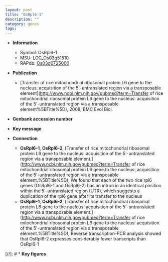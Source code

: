 ```yaml
---
layout: post
title: "OsRpl6-1"
description: ""
category: genes
tags: 
---
```


* **Information**  
    + Symbol: OsRpl6-1  
    + MSU: [LOC_Os03g51510](http://rice.uga.edu/cgi-bin/ORF_infopage.cgi?orf=LOC_Os03g51510)  
    + RAPdb: [Os03g0725000](http://rapdb.dna.affrc.go.jp/viewer/gbrowse_details/irgsp1?name=Os03g0725000)  

* **Publication**  
    + [Transfer of rice mitochondrial ribosomal protein L6 gene to the nucleus: acquisition of the 5'-untranslated region via a transposable element](http://www.ncbi.nlm.nih.gov/pubmed?term=Transfer of rice mitochondrial ribosomal protein L6 gene to the nucleus: acquisition of the 5'-untranslated region via a transposable element%5BTitle%5D), 2008, BMC Evol Biol.

* **Genbank accession number**  

* **Key message**  

* **Connection**  
    + __OsRpl6-1__, __OsRpl6-2__, [Transfer of rice mitochondrial ribosomal protein L6 gene to the nucleus: acquisition of the 5&#39;-untranslated region via a transposable element.](http://www.ncbi.nlm.nih.gov/pubmed?term=Transfer of rice mitochondrial ribosomal protein L6 gene to the nucleus: acquisition of the 5&#39;-untranslated region via a transposable element.%5BTitle%5D),  We found that each of the two rice rpl6 genes (OsRpl6-1 and OsRpl6-2) has an intron in an identical position within the 5&#39;-untranslated region (UTR), which suggests a duplication of the rpl6 gene after its transfer to the nucleus
    + __OsRpl6-1__, __OsRpl6-2__, [Transfer of rice mitochondrial ribosomal protein L6 gene to the nucleus: acquisition of the 5&#39;-untranslated region via a transposable element.](http://www.ncbi.nlm.nih.gov/pubmed?term=Transfer of rice mitochondrial ribosomal protein L6 gene to the nucleus: acquisition of the 5&#39;-untranslated region via a transposable element.%5BTitle%5D),  Reverse transcription-PCR analysis showed that OsRpl6-2 expresses considerably fewer transcripts than OsRpl6-1

[//]: # * **Key figures**  


